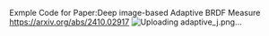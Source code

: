 Exmple Code for Paper:Deep image-based Adaptive BRDF Measure https://arxiv.org/abs/2410.02917
![Uploading adaptive_j.png…]()
